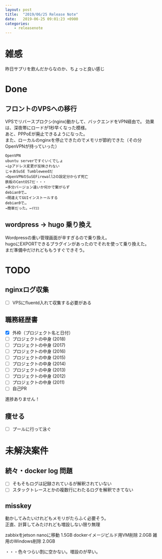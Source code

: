 ```yaml
---
layout: post
title:  "2019/06/25 Release Note"
date:   2019-06-25 09:01:23 +0900
categories:
	- releasenote
---
```

# 雑感

昨日サプリを飲んだからなのか、ちょっと良い感じ

# Done

## フロントのVPSへの移行

VPSでリバースプロクシ(nginx)動かして、バックエンドをVPN経由で。
効果は、深夜帯にロードが1秒早くなった模様。  
あと、PPPoEが廃止できるようになった。  
また、ローカルのnginxを停止できたのでメモリが節約できた（その分OpenVPNが持っていった）

```
OpenVPN
ubuntu serverですぐいくでしょ
→ipアドレス変更が反映されない
じゃあSuSE Tumbleweedだ
→OpenVPNのSuSEFirewall2の設定分からず死亡
鉄板のCentOS7だ・・・
→多分バージョン違いか何かで繋がらず
debian9で…
→間違えてGUIインストールする
debian9で…
→簡単だった。←ｲﾏｺｺ
```

## wordpress -> hugo 乗り換え

Wordpressの重い管理画面が辛すぎるので乗り換え。  
hugoにEXPORTできるプラグインがあったのでそれを使って乗り換えた。  
まだ準備中だけれどももうすぐできそう。

# TODO 

## nginxログ収集

- [ ] VPSにfluentd入れて収集する必要がある

## 職務経歴書

- [x] 外枠（プロジェクト名と日付）
- [ ] プロジェクトの中身 (2018)
- [ ] プロジェクトの中身 (2017)
- [ ] プロジェクトの中身 (2016)
- [ ] プロジェクトの中身 (2015)
- [ ] プロジェクトの中身 (2014)
- [ ] プロジェクトの中身 (2013)
- [ ] プロジェクトの中身 (2012)
- [ ] プロジェクトの中身 (2011)
- [ ] 自己PR

進捗ありません！

## 痩せる

- [ ] プールに行って泳ぐ

# 未解決案件

## 続々・docker log 問題

- [ ] そもそもログは記録されているが解釈されていない
- [ ] スタックトレースとかの複数行にわたるログを解釈できてない

## misskey

動かしてみたいけれどもメモリがたらふく必要そう。  
正直、計算してみたけれども増設しない限り無理

zabbixをjetson nanoに移動    1.5GB
dockerイメージビルド用VM削除   2.0GB
雑用のWindows削除            2.0GB

・・・色々つらい割に空かない。増設のが早い。

